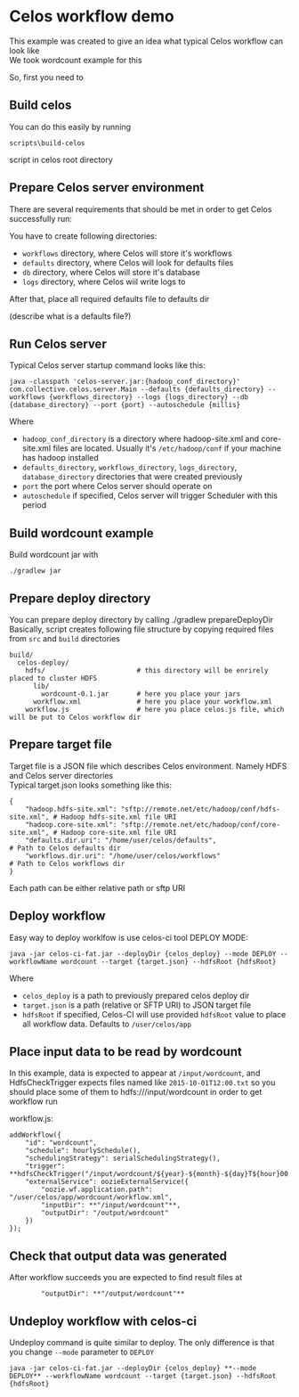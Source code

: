 # Celos workflow demo

This example was created to give an idea what typical Celos workflow can look like  
We took wordcount example for this  

So, first you need to  

## Build celos 
You can do this easily by running
````
scripts\build-celos
```` 
script in celos root directory

## Prepare Celos server environment

There are several requirements that should be met in order to get Celos successfully run:

You have to create following directories:
* `workflows` directory, where Celos will store it's workflows
* `defaults` directory, where Celos will look for defaults files
* `db` directory, where Celos will store it's database
* `logs` directory, where Celos wiil write logs to

After that, place all required defaults file to defaults dir

(describe what is a defaults file?)

## Run Celos server

Typical Celos server startup command looks like this:
````
java -classpath 'celos-server.jar:{hadoop_conf_directory}' com.collective.celos.server.Main --defaults {defaults_directory} --workflows {workflows_directory} --logs {logs_directory} --db {database_directory} --port {port} --autoschedule {millis}
````

Where

* `hadoop_conf_directory` is a directory where hadoop-site.xml and core-site.xml files are located. Usually it's `/etc/hadoop/conf` if your machine has hadoop installed
* `defaults_directory`, `workflows_directory`, `logs_directory`, `database_directory` directories that were created previously
* `port` the port where Celos server should operate on
* `autoschedule` if specified, Celos server will trigger Scheduler with this period

## Build wordcount example 

Build wordcount jar with 

````
./gradlew jar
````

## Prepare deploy directory

You can prepare deploy directory by calling ./gradlew prepareDeployDir  
Basically, script creates following file structure by copying required files from `src` and `build` directories

````
build/
  celos-deploy/
    hdfs/                       # this directory will be enrirely placed to cluster HDFS
      lib/
        wordcount-0.1.jar       # here you place your jars
      workflow.xml              # here you place your workflow.xml
    workflow.js                 # here you place celos.js file, which will be put to Celos workflow dir
````

## Prepare target file

Target file is a JSON file which describes Celos environment. Namely HDFS and Celos server directories  
Typical target.json looks something like this: 

````
{
    "hadoop.hdfs-site.xml": "sftp://remote.net/etc/hadoop/conf/hdfs-site.xml", # Hadoop hdfs-site.xml file URI
    "hadoop.core-site.xml": "sftp://remote.net/etc/hadoop/conf/core-site.xml", # Hadoop core-site.xml file URI
    "defaults.dir.uri": "/home/user/celos/defaults",                           # Path to Celos defaults dir
    "workflows.dir.uri": "/home/user/celos/workflows"                          # Path to Celos workflows dir
}
````
Each path can be either relative path or sftp URI

## Deploy workflow

Easy way to deploy worklfow is use celos-ci tool DEPLOY MODE:
````
java -jar celos-ci-fat.jar --deployDir {celos_deploy} --mode DEPLOY --workflowName wordcount --target {target.json} --hdfsRoot {hdfsRoot}
````

Where

* `celos_deploy` is a path to previously prepared celos deploy dir
* `target.json` is a path (relative or SFTP URI) to JSON target file
* `hdfsRoot` if specified, Celos-CI will use provided `hdfsRoot` value to place all workflow data. Defaults to `/user/celos/app`


## Place input data to be read by wordcount 

In this example, data is expected to appear at `/input/wordcount`,  and HdfsCheckTrigger expects files named like `2015-10-01T12:00.txt` so you should place some of them to hdfs:///input/wordcount in order to get workflow run   

workflow.js:
````
addWorkflow({
    "id": "wordcount",
    "schedule": hourlySchedule(),
    "schedulingStrategy": serialSchedulingStrategy(),
    "trigger": **hdfsCheckTrigger("/input/wordcount/${year}-${month}-${day}T${hour}00.txt")**,
    "externalService": oozieExternalService({
        "oozie.wf.application.path": "/user/celos/app/wordcount/workflow.xml",
        "inputDir": **"/input/wordcount"**,
        "outputDir": "/output/wordcount"
    })
});
````

## Check that output data was generated

After workflow succeeds you are expected to find result files at
````
        "outputDir": **"/output/wordcount"**
````


## Undeploy workflow with celos-ci

Undeploy command is quite similar to deploy. The only difference is that you change `--mode` parameter to `DEPLOY`

````
java -jar celos-ci-fat.jar --deployDir {celos_deploy} **--mode DEPLOY** --workflowName wordcount --target {target.json} --hdfsRoot {hdfsRoot}
````
